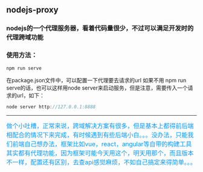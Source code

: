 ## nodejs-proxy
### nodejs的一个代理服务器，看着代码量很少，不过可以满足开发时的代理跨域功能
### 使用方法：
``` javascript
npm run serve
```
在package.json文件中，可以配置一下代理要去请求的url
如果不用 npm run serve的话，也可以这样用node server来启动服务，但是注意，需要传入一个请求的url，如下：
``` javascript
node server http://127.0.0.1:8888
```
 ---
 <font color=#0099ff size=3>做个小吐槽，正常来说，跨域解决方案有很多，但是基本上都得前后端相配合的情况下来完成，有时候遇到有些后端小白。。。没办法，只能我们前端自己想办法，框架比如vue，react，angular等自带的构建工具其实都有代理功能，因为框架可能今天用这个，明天用那个，而且版本不一样，配置还有区别，去查api感觉麻烦，不如自己搞定来得简单。。。</font>